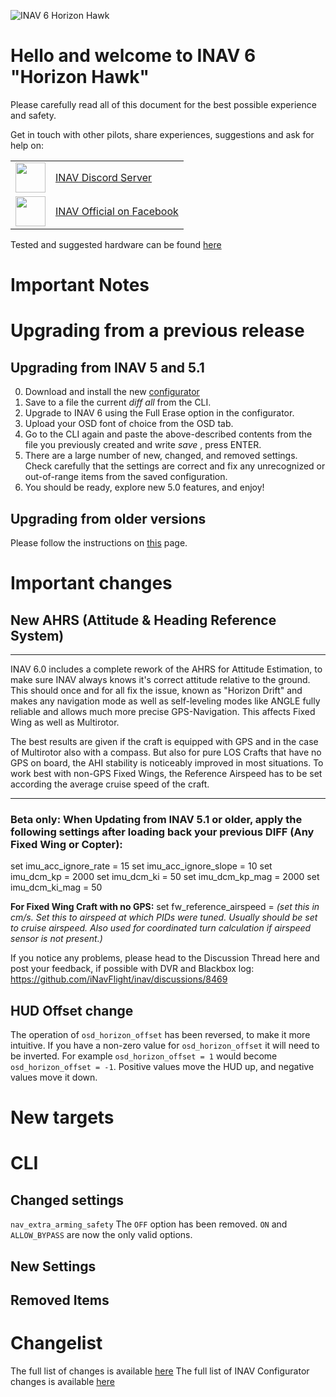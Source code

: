![INAV 6 Horizon Hawk](https://quadmeup.com/assets/inav_5_buzzard.png)

# Hello and welcome to INAV 6 "Horizon Hawk"

Please carefully read all of this document for the best possible experience and safety.

Get in touch with other pilots, share experiences, suggestions and ask for help on:

<table>
  <body>
<tr>
<td><img width="48" src="https://discord.com/assets/f9bb9c4af2b9c32a2c5ee0014661546d.png"></td>
<td><a href="https://discord.gg/peg2hhbYwN" target="_blank">INAV Discord Server</a></td>
</tr>
    <tr>
      <td><img src="https://upload.wikimedia.org/wikipedia/commons/c/cd/Facebook_logo_%28square%29.png" width="48"></td>
      <td><a href="https://www.facebook.com/groups/INAVOfficial">INAV Official on Facebook</a></td>
    </tr>
  </tbody>
</table>

Tested and suggested hardware can be found [here](https://github.com/iNavFlight/inav/wiki/Welcome-to-INAV,-useful-links-and-products)

# Important Notes


# Upgrading from a previous release

## Upgrading from INAV 5 and 5.1

0. Download and install the new [configurator](https://github.com/iNavFlight/inav-configurator/releases)
1. Save to a file the current _diff all_ from the CLI.
2. Upgrade to INAV 6 using the Full Erase option in the configurator.
3. Upload your OSD font of choice from the OSD tab.
4. Go to the CLI again and paste the above-described contents from the file you previously created and write _save_ , press ENTER.
5. There are a large number of new, changed, and removed settings. Check carefully that the settings are correct and fix any unrecognized or out-of-range items from the saved configuration.
6. You should be ready, explore new 5.0 features, and enjoy!

## Upgrading from older versions

Please follow the instructions on [this](https://github.com/iNavFlight/inav/wiki/Upgrading-from-an-older-version-of-INAV-to-the-current-version) page.

# Important changes

## **New AHRS (Attitude & Heading Reference System)**
-----------------------------
INAV 6.0 includes a complete rework of the AHRS for Attitude Estimation, to make sure INAV always knows it's correct attitude relative to the ground. This should once and for all fix the issue, known as "Horizon Drift" and makes any navigation mode as well as self-leveling modes like ANGLE fully reliable and allows much more precise GPS-Navigation. This affects Fixed Wing as well as Multirotor. 

The best results are given if the craft is equipped with GPS and in the case of Multirotor also with a compass. But also for pure LOS Crafts that have no GPS on board, the AHI stability is noticeably improved in most situations. To work best with non-GPS Fixed Wings, the Reference Airspeed has to be set according the average cruise speed of the craft. 

---------------------------
### Beta only: When Updating from INAV 5.1 or older, apply the following settings after loading back your previous DIFF (Any Fixed Wing or Copter): 

set imu_acc_ignore_rate = 15
set imu_acc_ignore_slope = 10
set imu_dcm_kp = 2000
set imu_dcm_ki = 50
set imu_dcm_kp_mag = 2000
set imu_dcm_ki_mag = 50

**For Fixed Wing Craft with no GPS:** 
set fw_reference_airspeed = _(set this in cm/s. Set this to airspeed at which PIDs were tuned. Usually should be set to cruise airspeed. Also used for coordinated turn calculation if airspeed sensor is not present.)_

If you notice any problems, please head to the Discussion Thread here and post your feedback, if possible with DVR and Blackbox log: https://github.com/iNavFlight/inav/discussions/8469

## HUD Offset change
The operation of `osd_horizon_offset` has been reversed, to make it more intuitive. If you have a non-zero value for `osd_horizon_offset` it will need to be inverted. For example `osd_horizon_offset = 1` would become `osd_horizon_offset = -1`. Positive values move the HUD up, and negative values move it down.

# New targets

# CLI

## Changed settings
`nav_extra_arming_safety` The `OFF` option has been removed. `ON` and `ALLOW_BYPASS` are now the only valid options.

## New Settings

## Removed Items

# Changelist


The full list of changes is available [here](https://github.com/iNavFlight/inav/pulls?q=is%3Apr+milestone%3A6.0+is%3Aclosed)
The full list of INAV Configurator changes is available [here](https://github.com/iNavFlight/inav-configurator/pulls?q=is%3Apr+milestone%3A6.0+is%3Aclosed)
